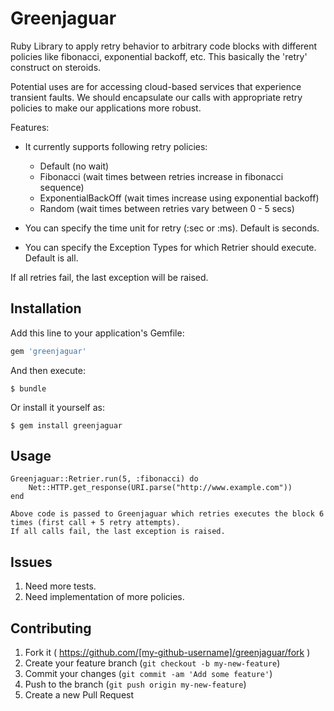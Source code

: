 # Greenjaguar

Ruby Library to apply retry behavior to arbitrary code blocks with different policies like fibonacci,
exponential backoff, etc. This basically the 'retry' construct on steroids.

Potential uses are for accessing cloud-based services that experience transient faults. We should encapsulate our calls
with appropriate retry policies to make our applications more robust.

Features:
* It currently supports following retry policies:
    * Default (no wait)
    * Fibonacci (wait times between retries increase in fibonacci sequence)
    * ExponentialBackOff (wait times increase using exponential backoff)
    * Random (wait times between retries vary between 0 - 5 secs)

* You can specify the time unit for retry (:sec or :ms). Default is seconds.
* You can specify the Exception Types for which Retrier should execute. Default is all.

If all retries fail, the last exception will be raised.

## Installation

Add this line to your application's Gemfile:

```ruby
gem 'greenjaguar'
```

And then execute:

    $ bundle

Or install it yourself as:

    $ gem install greenjaguar

## Usage

    Greenjaguar::Retrier.run(5, :fibonacci) do
        Net::HTTP.get_response(URI.parse("http://www.example.com"))
    end

    Above code is passed to Greenjaguar which retries executes the block 6 times (first call + 5 retry attempts).
    If all calls fail, the last exception is raised.

## Issues

1. Need more tests.
2. Need implementation of more policies.

## Contributing

1. Fork it ( https://github.com/[my-github-username]/greenjaguar/fork )
2. Create your feature branch (`git checkout -b my-new-feature`)
3. Commit your changes (`git commit -am 'Add some feature'`)
4. Push to the branch (`git push origin my-new-feature`)
5. Create a new Pull Request
